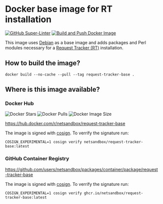 # Docker base image for RT installation

[![GitHub Super-Linter](https://github.com/netsandbox/docker-rt-base/workflows/Lint%20Code%20Base/badge.svg)](https://github.com/marketplace/actions/super-linter)
[![Build and Push Docker Image](https://github.com/netsandbox/docker-rt-base/actions/workflows/build.yml/badge.svg)](https://github.com/netsandbox/docker-rt-base/actions/workflows/build.yml)

This image uses [Debian](https://www.debian.org/) as a base image and adds packages and Perl modules necessary for a [Request Tracker (RT)](https://bestpractical.com/request-tracker) installation.

## How to build the image?

```shell
docker build --no-cache --pull --tag request-tracker-base .
```

## Where is this image available?

### Docker Hub

![Docker Stars](https://img.shields.io/docker/stars/netsandbox/request-tracker-base.svg)
![Docker Pulls](https://img.shields.io/docker/pulls/netsandbox/request-tracker-base.svg)
![Docker Image Size](https://img.shields.io/docker/image-size/netsandbox/request-tracker-base.svg)

<https://hub.docker.com/r/netsandbox/request-tracker-base>

The image is signed with [cosign](https://github.com/sigstore/cosign).
To verrify the signature run:

```shell
COSIGN_EXPERIMENTAL=1 cosign verify netsandbox/request-tracker-base:latest
```

### GitHub Container Registry

<https://github.com/users/netsandbox/packages/container/package/request-tracker-base>

The image is signed with [cosign](https://github.com/sigstore/cosign).
To verrify the signature run:

```shell
COSIGN_EXPERIMENTAL=1 cosign verify ghcr.io/netsandbox/request-tracker-base:latest
```
